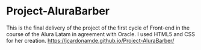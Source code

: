 # Project-AluraBarber
This is the final delivery of the project of the first cycle of Front-end in the course of the Alura Latam in agreement with Oracle. I used HTML5 and CSS for her creation. https://jcardonamde.github.io/Project-AluraBarber/
